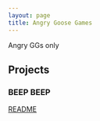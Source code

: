 ```yaml
---
layout: page
title: Angry Goose Games
---
```

Angry GGs only

## Projects

### BEEP BEEP
[README](../BEEP-BEEP/README.md)
